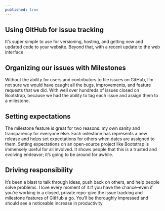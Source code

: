 ```yaml
---
published: true
---
```

## Using GitHub for issue tracking

It’s super simple to use for versioning, hosting, and getting new and updated code to your website. Beyond that, with a recent update to the web interface

## Organizing our issues with Milestones

Without the ability for users and contributors to file issues on GitHub, I’m not sure we would have caught all the bugs, improvements, and feature requests that we did. With well over hundreds of issues closed on Bootstrap, because we had the ability to tag each issue and assign them to a milestone.

## Setting expectations

The milestone feature is great for two reasons: my own sanity and transparency for everyone else. Each milestone has represents a new release and helps set expectations for others when dates are assigned to them. Setting expectations on an open-source project like Bootstrap is immensely useful for all involved. It shows people that this is a trusted and evolving endeavor; it’s going to be around for awhile.

## Driving responsibility

It’s been a blast to talk through ideas, push back on others, and help people solve problems. I love every moment of it.If you have the chance–even if you’re working in a closed, private repo–give the issue tracking and milestone features of GitHub a go. You’ll be thoroughly impressed and should see a noticeable increase in productivity.
